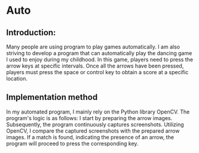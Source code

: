 # Auto
## Introduction:
Many people are using program to play games automatically. I am also striving to develop a program that can automatically play the dancing game I used to enjoy during my childhood. In this game, players need to press the arrow keys at specific intervals. Once all the arrows have been pressed, players must press the space or control key to obtain a score at a specific location.

## Implementation method
In my automated program, I mainly rely on the Python library OpenCV. The program's logic is as follows: I start by preparing the arrow images. Subsequently, the program continuously captures screenshots. Utilizing OpenCV, I compare the captured screenshots with the prepared arrow images. If a match is found, indicating the presence of an arrow, the program will proceed to press the corresponding key.
